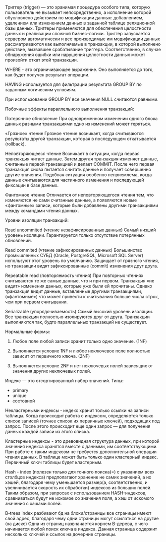 Триггер (trigger) — это хранимая процедура особого типа, которую пользователь не вызывает непосредственно, а исполнение которой обусловлено действием по модификации данных: добавлением, удалением или изменением данных в заданной таблице реляционной базы данных. Триггеры применяются для обеспечения целостности данных и реализации сложной бизнес-логики. Триггер запускается сервером автоматически и все производимые им модификации данных рассматриваются как выполняемые в транзакции, в которой выполнено действие, вызвавшее срабатывание триггера. Соответственно, в случае обнаружения ошибки или нарушения целостности данных может произойти откат этой транзакции.

WHERE - это ограничивающее выражение. Оно выполняется до того, как будет получен результат операции.

HAVING используется для фильтрации результата GROUP BY по заданным логическим условиям.

При использовании GROUP BY все значения NULL считаются равными.


Побочные эффекты параллельного выполнения транзакций:

Потерянное обновление
При одновременном изменении одного блока данных разными транзакциями одно из изменений может теряться.

«Грязное» чтение
Грязное чтение возникает, когда считываются результаты другой транзакции, которая в последующем откатывается (rollback).

Неповторяющееся чтение
Возникает в ситуации, когда первая транзакция читает данные. Затем другая транзакция изменяет данные, считанные первой транзакцией и делает COMMIT. После чего первая транзакция снова пытается считать данные и получает совершенно другие значения. Подобная ситуация особенно неприемлема, когда данные считываются для частичного изменения и последующей фиксации в базе данных.

Фантомное чтение
Отличается от неповторяющегося чтения тем, что изменяются не сами считанные данные, а появляются новые «фантомные» записи, которые были добавлены другими транзакциями между командами чтения данных.

Уровни изоляции транзакций:

Read uncommited (чтение незафиксированных данных)
Самый низший уровень изоляции. Гарантируется только отсутствие потерянных обновлений.

Read commited (чтение зафиксированных данных)
Большинство промышленных СУБД (Oracle, PostgreSQL, Microsoft SQL Server) используют этот уровень по умолчанию. Защищает от грязного чтения, но транзакции видят зафиксированные (commit) изменения друг друга.

Repeatable read (повторяемость чтения)
При повторных чтениях считываются те же самые данные, что и при первом. Транзакция «не видит» изменения данных, которые уже были ей прочитаны. Однако транзакция видит данные, вставленные другими транзакциями, («фантомные») что может привести к считыванию больше числа строк, чем при первом считывании.

Serializable (упорядочиваемость)
Самый высокий уровень изоляции. Все транзакции полностью изолируются друг от друга. Транзакции выполняются так, будто параллельных транзакций не существует.


Нормальные формы:
1. Любое поле любой записи хранит только одно значение. (1NF)

2. Выполняется условие 1NF и любое неключевое поле полностью зависит от первичного ключа. (2NF)

3. Выполняется условие 2NF и нет неключевых полей зависящих от значения других неключевых полей.

Индекс — это отсортированный набор значений.
Типы:
- primary
- unique
- состовной

Некластерными индексы - индекс хранит только ссылки на записи таблицы. Когда происходит работа с индексом, определяется только список записей (точнее список их первичных ключей), подходящих под запрос. После этого происходит еще один запрос — для получения данных каждой записи из этого списка.

Кластерные индексы -  это древовидная структура данных, при которой значения индекса хранятся вместе с данными, им соответствующими. При работе с таким индексом не требуется дополнительной операции чтения данных.
В таблице может быть только один кластерный индекс. Первичный ключ таблицы будет кластерным.

Hash - index (полезен только для точного поиска(=) с указанием всех столбцов индекса)
предполагают хранение не самих значений, а их хэшей, благодаря чему уменьшается размер(а, соответственно, и увеличивается скорость их обработки) индексов из больших полей. Таким образом, при запросах с использованием HASH-индексов, сравниваться будут не искомое со значения поля, а хэш от искомого значения с хэшами полей. 

B-trees index 
разбивают бд на блоки/страницы
все страницы имеют свой адрес, благодаря чему одни страницы могут ссылаться на другие (на диске) 
Одна из страниц назвначается корнем В-дерева, с чего начинается любой поиск ключа в индекса. Данная страница 
содержит несколько ключей и ссылок на дочерние страницы. 

